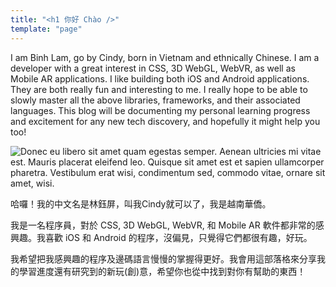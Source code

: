 ```yaml
---
title: "<h1 你好 Chào />"
template: "page"
---
```


I am Binh Lam, go by Cindy, born in Vietnam and ethnically Chinese. I am a developer with a great interest in CSS, 3D WebGL, WebVR, as well as Mobile AR applications. I like building both iOS and Android applications. They are both really fun and interesting to me. I really hope to be able to slowly master all the above libraries, frameworks, and their associated languages. This blog will be documenting my personal learning progress and excitement for any new tech discovery, and hopefully it might help you too!

![Donec eu libero sit amet quam egestas semper. Aenean ultricies mi vitae est. Mauris placerat eleifend leo. Quisque sit amet est et sapien ullamcorper pharetra. Vestibulum erat wisi, condimentum sed, commodo vitae, ornare sit amet, wisi.](/media/image-2.jpg)

哈囉！我的中文名是林鈺屏，叫我Cindy就可以了，我是越南華僑。

我是一名程序員，對於 CSS, 3D WebGL, WebVR, 和 Mobile AR 軟件都非常的感興趣。我喜歡 iOS 和 Android 的程序，沒偏見，只覺得它們都很有趣，好玩。

我希望把我感興趣的程序及邊碼語言慢慢的掌握得更好。我會用這部落格來分享我的學習進度還有研究到的新玩(創)意，希望你也從中找到對你有幫助的東西！